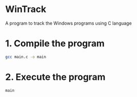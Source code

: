 # WinTrack

A program to track the Windows programs using C language

# 1. Compile the program

```bash
gcc main.c -o main
```

# 2. Execute the program

```bash
main
```